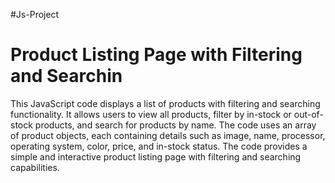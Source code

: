 #Js-Project
# Product Listing Page with Filtering and Searchin

This JavaScript code displays a list of products with filtering and searching functionality. It allows users to view all products, filter by in-stock or out-of-stock products, and search for products by name. The code uses an array of product objects, each containing details such as image, name, processor, operating system, color, price, and in-stock status. The code provides a simple and interactive product listing page with filtering and searching capabilities.
